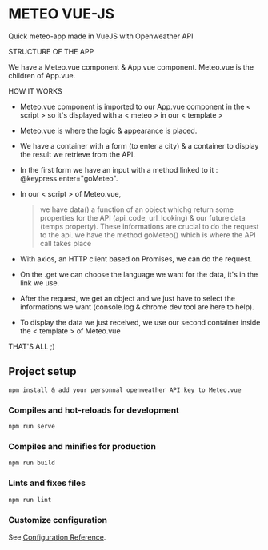 # METEO VUE-JS 

Quick meteo-app made in VueJS with Openweather API

STRUCTURE OF THE APP

We have a Meteo.vue component & App.vue component.
Meteo.vue is the children of App.vue.


HOW IT WORKS

- Meteo.vue component is imported to our App.vue component in the < script > so it's displayed with a < meteo > in our < template >
- Meteo.vue is where the logic & appearance is placed.
- We have a container with a form (to enter a city) & a container to display the result we retrieve from the API.
- In the first form we have an input with a method linked to it : @keypress.enter="goMeteo". 

- In our < script > of Meteo.vue, 
    > we have data() a function of an object whichg return some properties for the API (api_code, url_looking) & our future data (temps property). These informations are crucial to do the request to the api.
    > we have the method goMeteo() which is where the API call takes place
 
- With axios, an HTTP client based on Promises, we can do the request.
- On the .get we can choose the language we want for the data, it's in the link we use.
- After the request, we get an object and we just have to select the informations we want (console.log & chrome dev tool are here to help).
- To display the data we just received, we use our second container inside the < template > of Meteo.vue

THAT'S ALL ;)





## Project setup
```
npm install & add your personnal openweather API key to Meteo.vue
```

### Compiles and hot-reloads for development
```
npm run serve
```

### Compiles and minifies for production
```
npm run build
```

### Lints and fixes files
```
npm run lint
```

### Customize configuration
See [Configuration Reference](https://cli.vuejs.org/config/).
